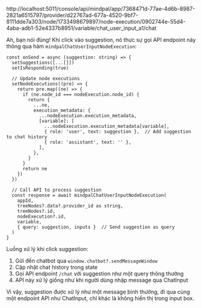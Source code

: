 
http://localhost:5011/console/api/mindpal/app/7368471d-77ae-4d6b-8987-2821a6515797/provider/d22767ad-677a-4520-9bf7-8111dde7a303/node/1733498679897/node-execution/0902744e-55d4-4aba-adb1-52e4337b8951/variable/chat_user_input_a1/chat


Ah, bạn nói đúng! Khi click vào suggestion, nó thực sự gọi API endpoint này thông qua hàm `mindpalChatUserInputNodeExecution`:

```typescript:web/app/components/mindpal/workflow/visualizer/item/collapse-children-user-input/chat/chat-model/suggestions.tsx
const onSend = async (suggestion: string) => {
  setSuggestions([...[]])
  setIsResponding(true)

  // Update node executions
  setNodeExecutions((pre) => {
    return pre.map((ne) => {
      if (ne.node_id === nodeExecution.node_id) {
        return {
          ...ne,
          execution_metadata: {
            ...nodeExecution.execution_metadata,
            [variable]: [
              ...nodeExecution.execution_metadata[variable],
              { role: 'user', text: suggestion },  // Add suggestion to chat history
              { role: 'assistant', text: '' },
            ],
          },
        }
      }
      return ne
    })
  })

  // Call API to process suggestion
  const response = await mindpalChatUserInputNodeExecution(
    appId,
    treeNodes?.data?.provider_id as string, 
    treeNodes?.id,
    nodeExecution?.id,
    variable,
    { query: suggestion, inputs }  // Send suggestion as query
  )
}
```

Luồng xử lý khi click suggestion:
1. Gửi đến chatbot qua `window.chatbot?.sendMessageWindow`
2. Cập nhật chat history trong state
3. Gọi API endpoint `/chat` với suggestion như một query thông thường
4. API này xử lý giống như khi người dùng nhập message qua ChatInput

Vì vậy, suggestion được xử lý như một message bình thường, đi qua cùng một endpoint API như ChatInput, chỉ khác là không hiển thị trong input box.
